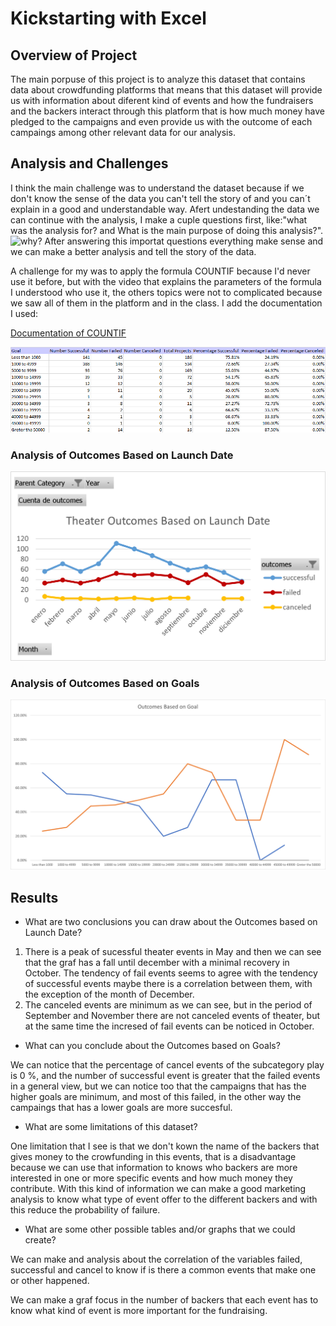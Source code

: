 # Kickstarting with Excel

## Overview of Project

The main porpuse of this project is to analyze this dataset that contains data about crowdfunding platforms that means that this dataset will provide us with information about diferent kind of events and how the fundraisers and the backers interact through this platform that is how much money have pledged to the campaigns and even provide us with the outcome of each campaings among other relevant data for our analysis.

## Analysis and Challenges

I think the main challenge was to understand the dataset because if we don't know the sense of the data you can't tell the story of and you can´t explain in a good and understandable way.
Afert undestanding the data we can continue with the analysis, I make a cuple questions first, like:"what was the analysis for? and What is the main purpose of doing this analysis?".
![why?](https://pi.tedcdn.com/r/talkstar-assets.s3.amazonaws.com/production/playlists/playlist_301/why_we_do_what_we_do_1200x627.jpg?quality=89&w=1200)
After answering this importat questions everything make sense and we can make a better analysis and tell the story of the data.

A challenge for my was to apply the formula COUNTIF because I'd never use it before, but with the video that explains the parameters of the formula I understood who use it, the others topics were not to complicated because we saw all of them in the platform and in the class.
I add the documentation I used:

[Documentation of COUNTIF](https://support.microsoft.com/en-us/office/countif-function-e0de10c6-f885-4e71-abb4-1f464816df34)

![TablaOutcome](TablaOutcomesGoals.png)


### Analysis of Outcomes Based on Launch Date

![Outcomes Graf](Theater_Outcomes_vs_Launch.png)


### Analysis of Outcomes Based on Goals
![Theater Graf](https://github.com/alesandelmoral/kickstarter-analysis/blob/main/Outcomes_vs_Goals.png)


## Results

- What are two conclusions you can draw about the Outcomes based on Launch Date?

1. There is a peak of sucessful theater events in May and then we can see that the graf has a fall until december with a minimal recovery in October. The tendency of fail events seems to agree with the tendency of successful events maybe there is a correlation between them, with the exception of the month of December.
2. The canceled events are minimum as we can see, but in the period of September and November there are not canceled events of theater, but at the same time the incresed of fail events can be noticed in October.

- What can you conclude about the Outcomes based on Goals?

We can notice that the percentage of cancel events of the subcategory play is 0 %, and the number of successful event is greater that the failed events in a general view, but we can notice too that the campaigns that has the higher goals are minimum, and most of this failed, in the other way the campaings that has a lower goals are more succesful.

- What are some limitations of this dataset?

One limitation that I see is that we don't kown the name of the backers that gives money to the crowfunding in this events, that is a disadvantage because we can use that information to knows who backers are more interested in one or more specific events and how much money they contribute. With this kind of information we can make a good marketing analysis to know what type of event offer to the different backers and with this reduce the probability of failure.

- What are some other possible tables and/or graphs that we could create?

We can make and analysis about the correlation of the variables failed, successful and cancel to know if is there a common events that make one or other happened.

We can make a graf focus in the number of backers that each event has to know what kind of event is more important for the fundraising.
